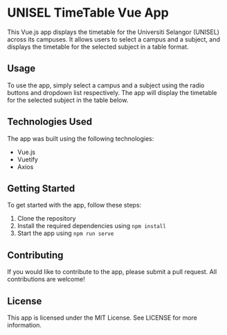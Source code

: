 # UNISEL TimeTable Vue App

This Vue.js app displays the timetable for the Universiti Selangor (UNISEL) across its campuses. It allows users to select a campus and a subject, and displays the timetable for the selected subject in a table format.

## Usage

To use the app, simply select a campus and a subject using the radio buttons and dropdown list respectively. The app will display the timetable for the selected subject in the table below.

## Technologies Used

The app was built using the following technologies:

- Vue.js
- Vuetify
- Axios

## Getting Started

To get started with the app, follow these steps:

1. Clone the repository
2. Install the required dependencies using `npm install`
3. Start the app using `npm run serve`

## Contributing

If you would like to contribute to the app, please submit a pull request. All contributions are welcome!

## License

This app is licensed under the MIT License. See LICENSE for more information.
